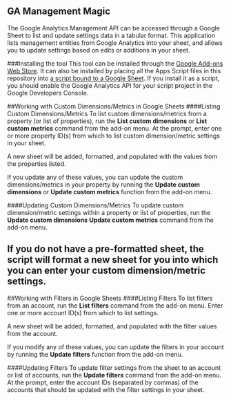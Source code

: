 GA Management Magic
---------
The Google Analytics Management API can be accessed through a Google Sheet to list and update settings data in a tabular format. This application lists management entities from Google Analytics into your sheet, and allows you to update settings based on edits or additions in your sheet.

###Installing the tool
This tool can be installed through the [Google Add-ons Web Store](https://chrome.google.com/webstore/detail/clmbnkmolchgmhnkbcjbadnnhekdigdo/). It can also be installed by placing all the Apps Script files in this repository into [a script bound to a Google Sheet](https://developers.google.com/apps-script/guides/bound). If you install it as a script, you should enable the Google Analytics API for your script project in the Google Developers Console.

##Working with Custom Dimensions/Metrics in Google Sheets
####Listing Custom Dimensions/Metrics
To list custom dimensions/metrics from a property (or list of properties), run the __List custom dimensions__ or __List custom metrics__ command from the add-on menu. At the prompt, enter one or more property ID(s) from which to list custom dimension/metric settings in your sheet.

A new sheet will be added, formatted, and populated with the values from the properties listed.

If you update any of these values, you can update the custom dimensions/metrics in your property by running the __Update custom dimensions__ or __Update custom metrics__ function from the add-on menu.

####Updating Custom Dimensions/Metrics
To update custom dimension/metric settings within a property or list of properties, run the __Update custom dimensions__ __Update custom metrics__ command from the add-on menu.

If you do not have a pre-formatted sheet, the script will format a new sheet for you into which you can enter your custom dimension/metric settings.
---------
##Working with Filters in Google Sheets
####Listing Filters
To list filters from an account, run the __List filters__ command from the add-on menu. Enter one or more account ID(s) from which to list settings.

A new sheet will be added, formatted, and populated with the filter values from the account.

If you modify any of these values, you can update the filters in your account by running the __Update filters__ function from the add-on menu.

####Updating Filters
To update filter settings from the sheet to an account or list of accounts, run the __Update filters__ command from the add-on menu. At the prompt, enter the account IDs (separated by commas) of the accounts that should be updated with the filter settings in your sheet.
